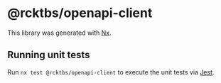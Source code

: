# @rcktbs/openapi-client

This library was generated with [Nx](https://nx.dev).

## Running unit tests

Run `nx test @rcktbs/openapi-client` to execute the unit tests via [Jest](https://jestjs.io).
